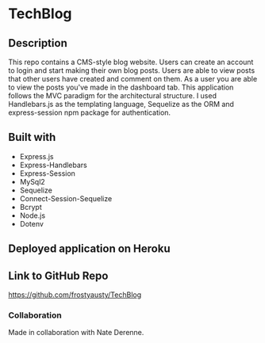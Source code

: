 # TechBlog

## Description

This repo contains a CMS-style blog website. Users can create an account to login and start making their own blog posts. Users are able to view posts that other users have created and comment on them. As a user you are able to view the posts you've made in the dashboard tab. This application follows the MVC paradigm for the architectural structure. I used Handlebars.js as the templating language, Sequelize as the ORM and express-session npm package for authentication. 


## Built with
* Express.js
* Express-Handlebars
* Express-Session
* MySql2
* Sequelize
* Connect-Session-Sequelize
* Bcrypt
* Node.js
* Dotenv


## Deployed application on Heroku


## Link to GitHub Repo
https://github.com/frostyausty/TechBlog

### Collaboration

Made in collaboration with Nate Derenne.
